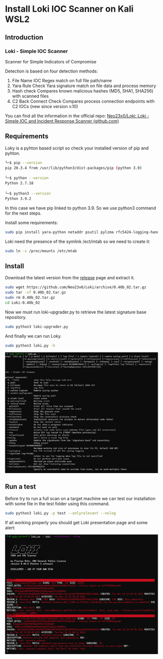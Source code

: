 # Install Loki IOC Scanner on Kali WSL2

## Introduction

### Loki - Simple IOC Scanner

Scanner for Simple Indicators of Compromise

Detection is based on four detection methods:

1. File Name IOC
   Regex match on full file path/name
2. Yara Rule Check
   Yara signature match on file data and process memory
3. Hash check
   Compares known malicious hashes (MD5, SHA1, SHA256) with scanned files
4. C2 Back Connect Check
   Compares process connection endpoints with C2 IOCs (new since version v.10)

You can find all the information in the official repo: [Neo23x0/Loki: Loki - Simple IOC and Incident Response Scanner (github.com)](https://github.com/Neo23x0/Loki)

## Requirements

Loky is a pyhton based script so check your installed version of pip and pyhton.

```bash
└─$ pip --version
pip 20.3.4 from /usr/lib/python3/dist-packages/pip (python 3.9)

└─$ python --version
Python 2.7.18

└─$ python3 --version
Python 3.9.2
```

In this case we have pip linked to python 3.9. So we use python3 command for the next steps.

Install some requirements:

```bash
sudo pip install yara-python netaddr psutil pylzma rfc5424-logging-handler
```

Loki need the presence of the symlink /ect/mtab so we need to create it:

```bash
sudo ln -s /proc/mounts /etc/mtab
```



## Install

Download the latest version from the [release](https://github.com/Neo23x0/Loki/releases) page and extract it.

```bash
sudo wget https://github.com/Neo23x0/Loki/archive/0.40b_02.tar.gz
sudo tar -xf 0.40b_02.tar.gz
sudo rm 0.40b_02.tar.gz
cd Loki-0.40b_02
```

Now we must run loki-upgrader.py to retrieve the latest signature base repository.

```bash
sudo python3 loki-upgrader.py
```

And finally we can run Loky.

```bash
sudo python3 loki.py -h
```

![img/image-20210316234334156](https://raw.githubusercontent.com/mircodemo/Kali-Linux-WSL2-tips-and-triks/main/img/image-20210316234334156.png)

## Run a test

Before try to run a full scan on a target machine we can test our installation with some file in the test folder using this command.

```bash
sudo python3 loki.py -p test --onlyrelevant --nolog
```

If all working properly you should get Loki presentation page and some alert:

![img/image-20210317005803307](https://raw.githubusercontent.com/mircodemo/Kali-Linux-WSL2-tips-and-triks/main/docs/img/image-20210317005803307.png)